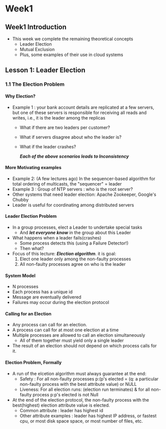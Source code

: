 # Week1

## Week1 Introduction

- This week we complete the remaining theoretical concepts
  - Leader Election
  - Mutual Exclusion
  - Plus, some examples of their use in cloud systems

## Lesson 1: Leader Election

### 1.1 The Election Problem

#### Why Election?

- Example 1 : your bank account details are replicated at a few servers, but one of these servers is responsible for receiving all reads and writes, i.e., it is the leader among the replicas

  - What if there are two leaders per customer?

  - What if servers disagree about who the leader is?

  - What if the leader crashes?

    ***Each of the above scenarios leads to Inconsistency***

#### More Motivating examples

- Example 2: (A few lectures ago) In the sequencer-based algorithm for total ordering of multicasts, the "sequencer" = leader
- Example 3 : Group of NTP servers : who is the root server?
- Other systems that need leader election: Apache Zookeeper, Google's Chubby
- Leader is useful for coordinating among distributed servers

#### Leader Election Problem

- In a group processes, elect a Leader to undertake special tasks
  - And ***let everyone know*** in the group about this Leader
- What happens when a leader fails(crashes)
  - Some process detects this (using a Failure Detector!)
  - Then what?
- Focus of this lecture: ***Election algorithm***. it is goal:
  1. Elect one leader only among the non-faulty processes
  2. All non-faulty processes agree on who is the leader

#### System Model

- N processes
- Each process has a unique id
- Message are eventually delivered
- Failures may occur during the election protocol

#### Calling for an Election

- Any process can call for an election.
- A process can call for at most one election at a time
- Multiple processes are allowed to call an election simultaneously
  - All of them together must yield only a single leader
- The result of an election should not depend on which process calls for it.

#### Election Problem, Formally

- A run of the elcetion algorithm must always guarantee at the end:
  - Safety : For all non-faulty processes p:(p's elected = (q: a particular non-faulty process with the best attribute value) or NULL
  - Liveness: For all election runs: (election run terminates) & for all non-faulty process p:p's elected is not Null
- At the end of the election protocol, the non-faulty process with the best(highest) election attribute value is elected.
  - Common attribute : leader has highest id
  - Other attribute examples : leader has highest IP address, or fastest cpu, or most disk space space, or most number of files, etc.